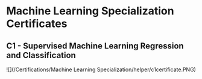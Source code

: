 # Machine Learning Specialization Certificates

## C1 - Supervised Machine Learning Regression and Classification

![](/Certifications/Machine Learning Specialization/helper/c1certificate.PNG)
